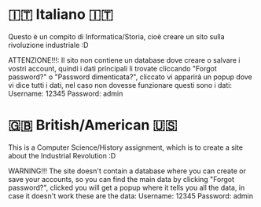 # 🇮🇹 Italiano 🇮🇹

Questo è un compito di Informatica/Storia, cioè creare un sito sulla rivoluzione industriale :D

ATTENZIONE!!!: Il sito non contiene un database dove creare o salvare i vostri account, quindi i dati principali li trovate cliccando "Forgot password?" o "Password dimenticata?", cliccato vi apparirà un popup dove vi dice tutti i dati, nel caso non dovesse funzionare questi sono i dati:
Username: 12345
Password: admin

# 🇬🇧 British/American 🇺🇸

This is a Computer Science/History assignment, which is to create a site about the Industrial Revolution :D

WARNING!!! The site doesn't contain a database where you can create or save your accounts, so you can find the main data by clicking "Forgot password?", clicked you will get a popup where it tells you all the data, in case it doesn't work these are the data:
Username: 12345
Password: admin
